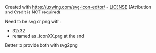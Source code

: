 Created with 
https://uxwing.com/svg-icon-editor/ - [LICENSE](https://uxwing.com/license/) (Attribution and Credit is NOT required)

Need to be svg or png with:
 - 32x32
 - renamed as _iconXX.png at the end

Better to provide both with svg2png

